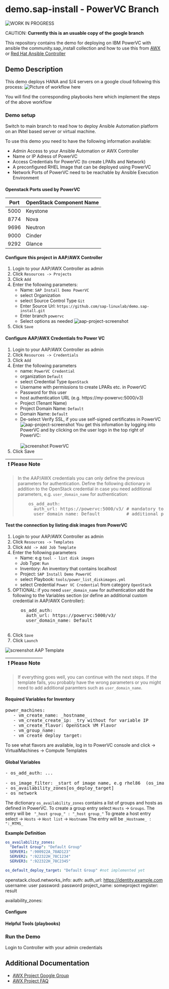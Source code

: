 # demo.sap-install - PowerVC Branch

![WORK IN PROGRESS](assets/img/wip.png)

CAUTION: **Currently this is an usuable copy of the google branch**

This repository contains the demo for deploying on IBM PowerVC with ansible the community.sap_install collection
and how to use this from [AWX](https://github.com/ansible/awx) or [Red Hat Ansible Controller](https://www.ansible.com/products/controller?hsLang=en-us)

## Demo Description

This demo deploys HANA and S/4 servers on a google cloud following this process:
 ![Picture of workflow here](assets/img/workflow.png)

You will find the corresponding playbooks here which implement the steps of the above workflow

### Demo setup

Switch to main branch to read how to deploy Ansible Automation platform on an INtel based server or virtual machine.

To use this demo you need to have the following information available:

- Admin Access to your Ansible Automation or AWX Controller
- Name or IP Adress of PowerVC
- Access Credentials for PowerVC (to create LPARs and Network)
- A preconfigured RHEL Image that can be deployed using PowerVC
- Network Ports of PowerVC need to be reachable by Ansible Execution Environment

#### Openstack Ports used by PowerVC

| Port | OpenStack Component Name |
|------|--------------------------|
| 5000 | Keystone                 |
| 8774 | Nova                     |
| 9696 | Neutron                  |
| 9000 | Cinder                   |
| 9292 | Glance                   |


#### Configure this project in AAP/AWX Controller

1. Login to your AAP/AWX Controller as admin
2. Click `Resources -> Projects`
3. Click `Add`
4. Enter the following parameters:
   - Name: `SAP Install Demo PowerVC`
   - select Organization
   - select Source Control Type `Git`
   - Enter Source Url: `https://github.com/sap-linuxlab/demo.sap-install.git`
   - Enter branch `powervc`
   - Select options as needed
   ![aap-project-screenshot](assets/img/aap-create-project.png)
5. Click `Save`

#### Configure AAP/AWX Credentials fro Power VC

1. Login to your AAP/AWX Controller as admin
2. Click `Resources -> Credentials`
3. Click `Add`
4. Enter the following parameters
   - name: `PowerVC Credential`
   - organization `Default`
   - select Credential Type `OpenStack`
   - Username with permissions to create LPARs etc. in PowerVC
   - Password for this user
   - host authentication URL (e.g. https://my-powervc:5000/v3)
   - Project (Tenant Name)
   - Project Domain Name: `Default`
   - Domain Name: `Default`
   - De-select Verify SSL, if you use self-signed certificates in PowerVC
   ![aap-project-screenshot](assets/img/aap-create-OpenStack-Credential.png)
   You get this infomation by logging into PowerVC and by clicking on the user logo in the top right of PowerVC:<BR><br>
   ![screenshot PowerVC](assets/img/powervc-info.png)
5. Click Save

| :exclamation:  Please Note              |
|:----------------------------------------|

> In the AAP/AWX credentials you can only define the previous parameters for authentication.
> Define the following dictionary in addition to  the OpenStack credential in case you need additional parameters, e.g. `user_domain_name` for authentication:
> <pre>
>     os_add_auth:
>       auth_url: https://powervc:5000/v3/ # mandatory to repeat
>       user_domain_name: Default          # additional parameters for auth section
> </pre>


#### Test the connection by listing disk images from PowerVC

1. Login to your AAP/AWX Controller as admin
2. Click `Resources -> Templates`
3. Click `Add -> Add Job Template`
4. Enter the following parameters
   - Name: e.g `tool - list disk images`
   - Job Type: `Run`
   - Inventory: An inventory that contains localhost
   - Project: `SAP Install Demo PowerVC`
   - select Playbook: `tools/power_list_diskimages.yml`
   - select Credential `Power VC Credential` from category `OpenStack`
5. OPTIONAL: if you need `user_domain_name` for authentication add the following to the Variables section (or define an additional custom credential in AAP/AWX Controller):
    <pre>
      os_add_auth:
        auth_url: https://powervc:5000/v3/
        user_domain_name: Default
    </pre>  
6. Click `Save`
7. Click `Launch`

![screenshot AAP Template](assets/img/aap-create-template.png)

| :exclamation:  Please Note              |
|:----------------------------------------|

> If everything goes well, you can continue with the next steps.
> If the template fails, you probably have the wrong parameters or you might need to add additional paramters such as `user_domain_name`.

#### Required Variables for Inventory

<pre>
power_machines:
   - vm_create_name: _hostname_
   - vm_create_create_ip: _try without for variable IP
   - vm_create_flavor: OpenStack VM Flavor
   - vm_group_name:
   - vm_create_deploy_target:
</pre>

To see what flavors are available, log in to PowerVC console and click -> VirtualMachines -> Compute Templates
#### Global Variables
<pre>
- os_add_auth: ...

- os_image_filter: _start of image name, e.g rhel86  (os_image_name -> internal use)
- os_availability_zones[os_deploy_target]
- os_network
</pre>

The dictionary `os_availability_zones` contains a list of groups and hosts as defined in PowerVC.
To create a group entry select `Hosts` -> `Groups`.
The entry will be ` "_host group_" : "_host group_"`
To greate a host entry select -> `Hosts` -> `Host list` -> `Hostname`
The entry will be `_Hostname_ : ":_MTMS_`

**Example Definition**

```yaml
os_availability_zones:
  "Default Group": "Default Group"
  SERVER1: ":900922A_78AD123"
  SERVER2: ":922322H_78C1234"
  SERVER3: ":922322H_78C2345"

os_default_deploy_target: "Default Group" #not implemented yet
```


  openstack.cloud.networks_info:
    auth:
      auth_url: https://identity.example.com
      username: user
      password: password
      project_name: someproject
  register: result

availability_zones:



#### Configure
#### Helpful Tools (playbooks)

### Run the Demo

Login to Controller with your admin credentials


## Additional Documentation

- [AWX Project Google Group](https://groups.google.com/g/awx-project)
- [AWX Project FAQ](https://www.ansible.com/products/awx-project/faq)
